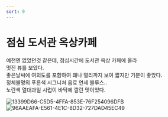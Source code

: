 ```yaml
---
sort: 9
---
```

# 점심 도서관 옥상카페

예전엔 없었던것 같은데, 점심시간에 도서관 옥상 카페에 올라    
멋진 뷰를 보았다.    
좋은날씨에 여의도를 포함하여 꽤나 멀리까지 보여 짧지만 기분이 좋았다.    
정체불명의 푸른색 시그니처 음료 연세 블루스..     
노란색 열대과일 시럽이 바닥에 깔린 맛이었다.


![13399D66-C5D5-4FFA-853E-76F254096DFB](https://user-images.githubusercontent.com/48585035/235604893-427daab1-a1c2-4e21-9c55-964913b16bcc.jpeg)
![96AAEAFA-E561-4E1C-8D32-727DAD45EC49](https://user-images.githubusercontent.com/48585035/235604917-81cf6333-5179-477c-8b9e-6bf45ab27f3f.jpeg)

